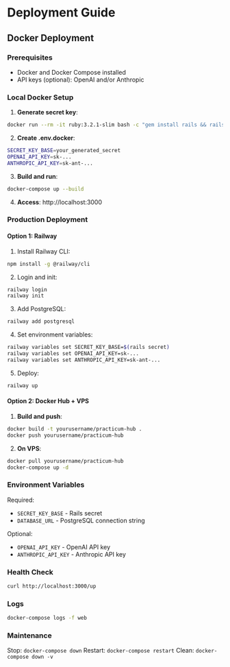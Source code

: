 # Deployment Guide

## Docker Deployment

### Prerequisites
- Docker and Docker Compose installed
- API keys (optional): OpenAI and/or Anthropic

### Local Docker Setup

1. **Generate secret key**:
```bash
docker run --rm -it ruby:3.2.1-slim bash -c "gem install rails && rails secret"
```

2. **Create .env.docker**:
```bash
SECRET_KEY_BASE=your_generated_secret
OPENAI_API_KEY=sk-...
ANTHROPIC_API_KEY=sk-ant-...
```

3. **Build and run**:
```bash
docker-compose up --build
```

4. **Access**: http://localhost:3000

### Production Deployment

#### Option 1: Railway

1. Install Railway CLI:
```bash
npm install -g @railway/cli
```

2. Login and init:
```bash
railway login
railway init
```

3. Add PostgreSQL:
```bash
railway add postgresql
```

4. Set environment variables:
```bash
railway variables set SECRET_KEY_BASE=$(rails secret)
railway variables set OPENAI_API_KEY=sk-...
railway variables set ANTHROPIC_API_KEY=sk-ant-...
```

5. Deploy:
```bash
railway up
```

#### Option 2: Docker Hub + VPS

1. **Build and push**:
```bash
docker build -t yourusername/practicum-hub .
docker push yourusername/practicum-hub
```

2. **On VPS**:
```bash
docker pull yourusername/practicum-hub
docker-compose up -d
```

### Environment Variables

Required:
- `SECRET_KEY_BASE` - Rails secret
- `DATABASE_URL` - PostgreSQL connection string

Optional:
- `OPENAI_API_KEY` - OpenAI API key
- `ANTHROPIC_API_KEY` - Anthropic API key

### Health Check
```bash
curl http://localhost:3000/up
```

### Logs
```bash
docker-compose logs -f web
```

### Maintenance

Stop: `docker-compose down`
Restart: `docker-compose restart`
Clean: `docker-compose down -v`
